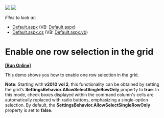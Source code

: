 <!-- default badges list -->
[![](https://img.shields.io/badge/Open_in_DevExpress_Support_Center-FF7200?style=flat-square&logo=DevExpress&logoColor=white)](https://supportcenter.devexpress.com/ticket/details/E13)
[![](https://img.shields.io/badge/📖_How_to_use_DevExpress_Examples-e9f6fc?style=flat-square)](https://docs.devexpress.com/GeneralInformation/403183)
<!-- default badges end -->
<!-- default file list -->
*Files to look at*:

* [Default.aspx](./CS/WebSite/Default.aspx) (VB: [Default.aspx](./VB/WebSite/Default.aspx))
* [Default.aspx.cs](./CS/WebSite/Default.aspx.cs) (VB: [Default.aspx.vb](./VB/WebSite/Default.aspx.vb))
<!-- default file list end -->
# Enable one row selection in the grid
<!-- run online -->
**[[Run Online]](https://codecentral.devexpress.com/e13)**
<!-- run online end -->


<p>This demo shows you how to enable one row selection in the grid.</p><p><strong>Note:</strong> Starting with <strong>v2010 vol 2</strong>, this functionality can be obtained by setting the grid's <strong>SettingsBehavior.AllowSelectSingleRowOnly</strong> property to <strong>true</strong>. In this mode, check boxes displayed within the command column's cells are automatically replaced with radio buttons, emphasizing a single-option selection. By default, the <strong>SettingsBehavior.AllowSelectSingleRowOnly</strong> property is set to <strong>false</strong>.</p>

<br/>



